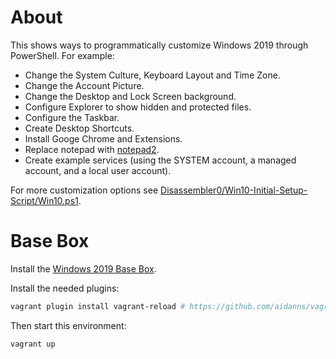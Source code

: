 # About

This shows ways to programmatically customize Windows 2019 through PowerShell. For example:

* Change the System Culture, Keyboard Layout and Time Zone.
* Change the Account Picture.
* Change the Desktop and Lock Screen background.
* Configure Explorer to show hidden and protected files.
* Configure the Taskbar.
* Create Desktop Shortcuts.
* Install Googe Chrome and Extensions.
* Replace notepad with [notepad2](http://www.flos-freeware.ch/notepad2.html).
* Create example services (using the SYSTEM account, a managed account, and a local user account).

For more customization options see [Disassembler0/Win10-Initial-Setup-Script/Win10.ps1](https://github.com/Disassembler0/Win10-Initial-Setup-Script/blob/master/Win10.ps1).

# Base Box

Install the [Windows 2019 Base Box](https://github.com/rgl/windows-2016-vagrant).

Install the needed plugins:

```bash
vagrant plugin install vagrant-reload # https://github.com/aidanns/vagrant-reload
```

Then start this environment:

```bash
vagrant up
```
